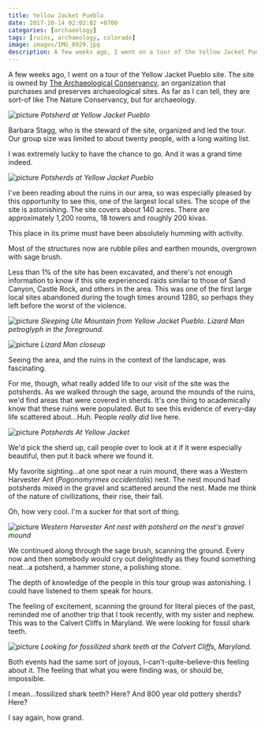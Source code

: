 ```yaml
---
title: Yellow Jacket Pueblo
date: 2017-10-14 02:02:02 +0700
categories: [archaeology]
tags: [ruins, archaeology, colorado]
image: images/IMG_8929.jpg
description: A few weeks ago, I went on a tour of the Yellow Jacket Pueblo site. The site is owned by The Archaeological Conservancy, an organization that purchases and preserves archaeological sites. As far as I can tell, they are sort-of like…
---
```


A few weeks ago, I went on a tour of the Yellow Jacket Pueblo site. The site is owned by [The Archaeological Conservancy](https://www.archaeologicalconservancy.org/acquisition/yellowjacket-pueblo-colorado/), an organization that purchases and preserves archaeological sites. As far as I can tell, they are sort-of like The Nature Conservancy, but for archaeology.

![picture](images/IMG_8929-992x1024.jpg)
*Potsherd at Yellow Jacket Pueblo*

Barbara Stagg, who is the steward of the site, organized and led the tour. Our group size was limited to about twenty people, with a long waiting list.

I was extremely lucky to have the chance to go. And it was a grand time indeed.

![picture](images/IMG_8914-1024x769.jpg)
*Potsherds at Yellow Jacket Pueblo*

I've been reading about the ruins in our area, so was especially pleased by this opportunity to see this, one of the largest local sites. The scope of the site is astonishing. The site covers about 140 acres. There are approximately 1,200 rooms, 18 towers and roughly 200 kivas.

This place in its prime must have been absolutely humming with activity.

Most of the structures now are rubble piles and earthen mounds, overgrown with sage brush.

Less than 1% of the site has been excavated, and there's not enough information to know if this site experienced raids similar to those of Sand Canyon, Castle Rock, and others in the area. This was one of the first large local sites abandoned during the tough times around 1280, so perhaps they left before the worst of the violence.

![picture](images/IMG_8886-682x1024.jpg)
*Sleeping Ute Mountain from Yellow Jacket Pueblo. Lizard Man petroglyph in the foreground.*

![picture](images/IMG_8887-1024x682.jpg)
*Lizard Man closeup*

Seeing the area, and the ruins in the context of the landscape, was fascinating.

For me, though, what really added life to our visit of the site was the potsherds. As we walked through the sage, around the mounds of the ruins, we'd find areas that were covered in sherds. It's one thing to academically know that these ruins were populated. But to see this evidence of every-day life scattered about...Huh. People _really_ _did_ live here.

![picture](images/IMG_8934-1024x682.jpg)
*Potsherds At Yellow Jacket*

We'd pick the sherd up, call people over to look at it if it were especially beautiful, then put it back where we found it.

My favorite sighting...at one spot near a ruin mound, there was a Western Harvester Ant (_Pogonomyrmex_ _occidentalis_) nest. The nest mound had potsherds mixed in the gravel and scattered around the nest. Made me think of the nature of civilizations, their rise, their fall.

Oh, how very cool. I'm a sucker for that sort of thing.

![picture](images/IMG_8911-682x1024.jpg)
*Western Harvester Ant nest with potsherd on the nest's gravel mound*

We continued along through the sage brush, scanning the ground. Every now and then somebody would cry out delightedly as they found something neat...a potsherd, a hammer stone, a polishing stone.

The depth of knowledge of the people in this tour group was astonishing. I could have listened to them speak for hours.

The feeling of excitement, scanning the ground for literal pieces of the past, reminded me of another trip that I took recently, with my sister and nephew. This was to the Calvert Cliffs in Maryland. We were looking for fossil shark teeth.

![picture](images/IMG_1814-1024x745.jpg)
*Looking for fossilized shark teeth at the Calvert Cliffs, Maryland.*

Both events had the same sort of joyous, I-can't-quite-believe-this feeling about it. The feeling that what you were finding was, or should be, impossible.

I mean...fossilized shark teeth? Here? And 800 year old pottery sherds? Here?

I say again, how grand.
